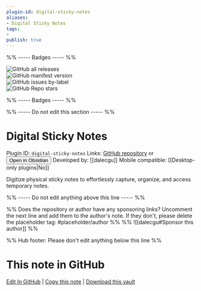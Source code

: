 ```yaml
---
plugin-id: digital-sticky-notes
aliases:
- Digital Sticky Notes
tags: 
- 
publish: true
---
```


%% ----- Badges ----- %%

![GitHub all releases](https://img.shields.io/github/downloads/dalecgu/obsidian-sticky-notes/total?color=573E7A&logo=github&style=for-the-badge)   
![GitHub manifest version](https://img.shields.io/github/manifest-json/v/dalecgu/obsidian-sticky-notes?color=573E7A&logo=github&style=for-the-badge)   
![GitHub issues by-label](https://img.shields.io/github/issues/dalecgu/obsidian-sticky-notes/help%20wanted?color=573E7A&logo=github&style=for-the-badge)   
![GitHub Repo stars](https://img.shields.io/github/stars/dalecgu/obsidian-sticky-notes?color=573E7A&logo=github&style=for-the-badge)

%% ----- Badges ----- %%

%% ----- Do not edit this section ----- %%

# Digital Sticky Notes

Plugin ID: `digital-sticky-notes`
Links: [GitHub repository](https://github.com/dalecgu/obsidian-sticky-notes) or [<button id=HH>Open in Obsidian</button>](obsidian://show-plugin?id=digital-sticky-notes)
Developed by: [[dalecgu]]
Mobile compatible: [[Desktop-only plugins|No]]

Digitize physical sticky notes to effortlessly capture, organize, and access temporary notes.

%% ----- Do not edit anything above this line ----- %% 

%% Does the repository or author have any sponsoring links? Uncomment the next line and add them to the author's note. If they don't, please delete the placeholder tag: #placeholder/author %%
%% ![[dalecgu#Sponsor this author]] %%

%% Hub footer: Please don't edit anything below this line %%

# This note in GitHub

<span class="git-footer">[Edit In GitHub](https://github.dev/obsidian-community/obsidian-hub/blob/main/02%20-%20Community%20Expansions/02.05%20All%20Community%20Expansions/Plugins/digital-sticky-notes.md "git-hub-edit-note") | [Copy this note](https://raw.githubusercontent.com/obsidian-community/obsidian-hub/main/02%20-%20Community%20Expansions/02.05%20All%20Community%20Expansions/Plugins/digital-sticky-notes.md "git-hub-copy-note") | [Download this vault](https://github.com/obsidian-community/obsidian-hub/archive/refs/heads/main.zip "git-hub-download-vault") </span>
